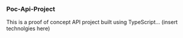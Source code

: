 ### Poc-Api-Project

This is a proof of concept API project built using TypeScript... (insert technolgies here)
